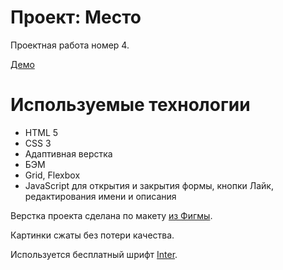 # Проект: Место

Проектная работа номер 4.

[Демо](https://malinaeva.github.io/mesto/)

# Используемые технологии
- HTML 5
- CSS 3
- Адаптивная верстка
- БЭМ
- Grid, Flexbox
- JavaScript для открытия и закрытия формы, кнопки Лайк, редактирования имени и описания

Верстка проекта сделана по макету [из Фигмы](https://www.figma.com/file/2cn9N9jSkmxD84oJik7xL7/JavaScript.-Sprint-4?node-id=28212%3A2&t=DjAvAnnafWsewtHz-0).

Картинки сжаты без потери качества.

Используется бесплатный шрифт [Inter](https://rsms.me/inter/).
